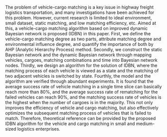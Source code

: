The problem of vehicle-cargo matching is a key issue in highway freight logistics transportation, and many investigations have been achieved for this problem. However, current research is limited to ideal environment, small dataset, static matching, and low matching efficiency, etc. Aimed at this, a vehicle-cargo matching algorithm based on improved dynamic Bayesian network is proposed (IDBN) in this paper. First, we define the vehicle-cargo matching degree as two parts, attribute matching degree and environmental influence degree, and quantify the importance of both by AHP (Analytic Hierarchy Process) method. Secondly, we construct the static Bayesian network and the dynamic Bayesian network through mapping vehicles, cargoes, matching combinations and time into Bayesian network nodes. Thirdly, we design an algorithm for the solution of IDBN, where the matching process of each vehicle is viewed as a state and the matching of two adjacent vehicles is switched by state. Fourthly, the model and the algorithm are verified through abundant experiments. It is found that the average success rate of vehicle matching in a single time slice can basically reach more than 80%, and the average success rate of rematching for the failed vehicles can reach 90%, and the matching success rate of vehicles is the highest when the number of cargoes is in the majority. This not only improves the efficiency of vehicle and cargo matching, but also effectively optimizes the subsequent matching process of vehicles that is failed to match. Therefore, theoretical reference can be provided by the proposed IDBN algorithm for the vehicle and cargo matching in small and medium-sized logistics enterprises.

